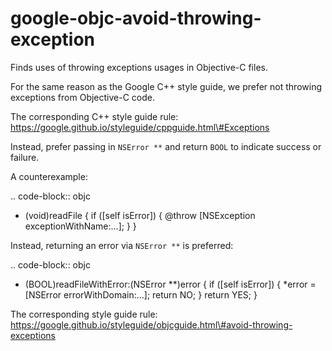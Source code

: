 google-objc-avoid-throwing-exception
====================================

Finds uses of throwing exceptions usages in Objective-C files.

For the same reason as the Google C++ style guide, we prefer not
throwing exceptions from Objective-C code.

The corresponding C++ style guide rule:
https://google.github.io/styleguide/cppguide.html\#Exceptions

Instead, prefer passing in `NSError **` and return `BOOL` to indicate
success or failure.

A counterexample:

.. code-block:: objc

-   (void)readFile { if (\[self isError\]) { @throw \[NSException
    exceptionWithName:...\]; } }

Instead, returning an error via `NSError **` is preferred:

.. code-block:: objc

-   (BOOL)readFileWithError:(NSError \*\*)error { if (\[self isError\])
    { \*error = \[NSError errorWithDomain:…\]; return NO; } return YES;
    }

The corresponding style guide rule:
https://google.github.io/styleguide/objcguide.html\#avoid-throwing-exceptions
